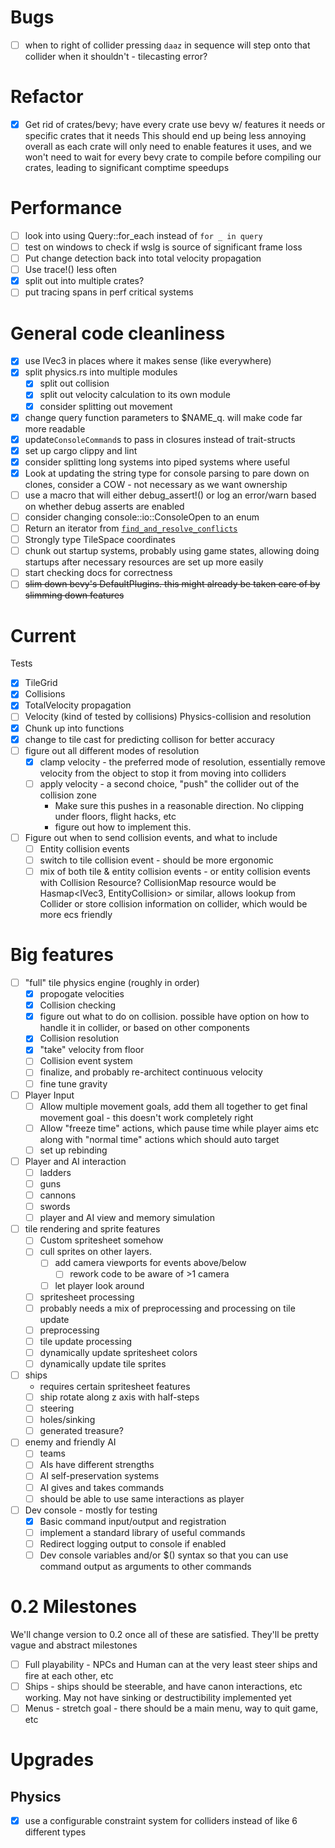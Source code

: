 # Bugs 
 - [ ] when to right of collider pressing `daaz` in sequence will step onto that collider when it shouldn't - tilecasting error?

# Refactor
 - [x] Get rid of crates/bevy; have every crate use bevy w/ features it needs or specific crates that it needs
      This should end up being less annoying overall as each crate will only need to enable features it uses, 
      and we won't need to wait for every bevy crate to compile before compiling our crates, leading to significant comptime speedups

# Performance
 - [ ] look into using Query::for_each instead of `for _ in query`
 - [ ] test on windows to check if wslg is source of significant frame loss
 - [ ] Put change detection back into total velocity propagation
 - [ ] Use trace!() less often
 - [x] split out into multiple crates?
 - [ ] put tracing spans in perf critical systems

# General code cleanliness
 - [x] use IVec3 in places where it makes sense (like everywhere)
 - [x] split physics.rs into multiple modules
    - [x] split out collision
    - [x] split out velocity calculation to its own module
    - [x] consider splitting out movement
 - [x] change query function parameters to $NAME_q. will make code far more readable
 - [x] update`ConsoleCommand`s to pass in closures instead of trait-structs
 - [x] set up cargo clippy and lint 
 - [x] consider splitting long systems into piped systems where useful
 - [x] Look at updating the string type for console parsing to pare down on clones, consider a COW - not necessary as we want ownership
 - [ ]  use a macro that will either debug_assert!() or log an error/warn based on whether debug asserts are enabled
 - [ ] consider changing console::io::ConsoleOpen to an enum
 - [ ] Return an iterator from [`find_and_resolve_conflicts`](./src/physics/collider.rs:244)
 - [ ] Strongly type TileSpace coordinates
 - [ ] chunk out startup systems, probably using game states, 
 allowing doing startups after necessary resources are set up more easily
 - [ ] start checking docs for correctness
 - [ ] ~~slim down bevy's DefaultPlugins. this might already be taken care of by slimming down features~~

# Current 
Tests
 - [x] TileGrid
 - [x] Collisions 
 - [x] TotalVelocity propagation
 - [ ] Velocity (kind of tested by collisions)
Physics-collision and resolution 
 - [x] Chunk up into functions
 - [x] change to tile cast for predicting collison for better accuracy
 - [ ] figure out all different modes of resolution
    - [x] clamp velocity - the preferred mode of resolution, essentially remove velocity from the object to stop it from moving into colliders
    - [ ] apply velocity - a second choice, "push" the collider out of the collision zone
       - Make sure this pushes in a reasonable direction. No clipping under floors, flight hacks, etc
       - figure out how to implement this.  
 - [ ] Figure out when to send collision events, and what to include
   - [ ] Entity collision events
   - [ ] switch to tile collision event - should be more ergonomic
   - [ ] mix of both tile & entity collision events - or entity collision events with Collision Resource?
         CollisionMap resource would be Hasmap<IVec3, EntityCollision> or similar, allows lookup from Collider
         or store collision information on collider, which would be more ecs friendly

# Big features
 - [ ] "full" tile physics engine (roughly in order)
   - [x] propogate velocities
   - [x] Collision checking
   - [x] figure out what to do on collision. possible have option on how to handle it in collider, or based on other components
   - [x] Collision resolution
   - [x] "take" velocity from floor
   - [ ] Collision event system
   - [ ] finalize, and probably re-architect continuous velocity
   - [ ] fine tune gravity
 - [ ] Player Input
   - [ ] Allow multiple movement goals, add them all together to get final movement goal - this doesn't work completely right
   - [ ] Allow "freeze time" actions, which pause time while player aims etc along with "normal time" actions which should auto target
   - [ ] set up rebinding
 - [ ] Player and AI interaction 
    - [ ] ladders
    - [ ] guns
    - [ ] cannons
    - [ ] swords
    - [ ] player and AI view and memory simulation
 - [ ] tile rendering and sprite features
    - [ ] Custom spritesheet somehow
    - [ ] cull sprites on other layers.
        - [ ] add camera viewports for events above/below 
            - [ ]  rework code to be aware of >1 camera
        - [ ] let player look around
    - [ ] spritesheet processing
     - [ ] probably needs a mix of preprocessing and processing on tile update
     - [ ] preprocessing
     - [ ] tile update processing
    - [ ] dynamically update spritesheet colors
    - [ ] dynamically update tile sprites
 - [ ] ships
    - requires certain spritesheet features
    - [ ] ship rotate along z axis with half-steps
    - [ ] steering
    - [ ] holes/sinking
    - [ ] generated treasure?
 - [ ] enemy and friendly AI
    - [ ] teams
    - [ ] AIs have different strengths
    - [ ] AI self-preservation systems
    - [ ] AI gives and takes commands
    - [ ] should be able to use same interactions as player
 - [ ] Dev console - mostly for testing
    - [x] Basic command input/output and registration
    - [ ] implement a standard library of useful commands
    - [ ] Redirect logging output to console if enabled
    - [ ] Dev console variables and/or $() syntax so that you can use command output as arguments to other commands

# 0.2 Milestones
We'll change version to  0.2 once all of these are satisfied. They'll be pretty vague and abstract milestones
 - [ ] Full playability - NPCs and Human can at the very least steer ships and fire at each other, etc
 - [ ] Ships - ships should be steerable, and have canon interactions, etc working. May not have sinking or destructibility implemented yet
 - [ ] Menus - stretch goal - there should be a main menu, way to quit game, etc

# Upgrades


## Physics
 - [x] use a configurable constraint system for colliders instead of like 6 different types
